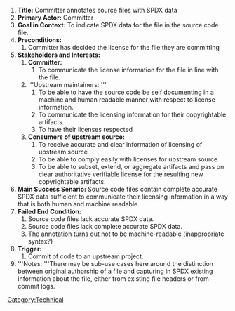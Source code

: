1.  **Title:** Committer annotates source files with SPDX data
2.  **Primary Actor:** Committer
3.  **Goal in Context:** To indicate SPDX data for the file in the
    source code file.
4.  **Preconditions:**
    1.  Committer has decided the license for the file they are
        committing
5.  **Stakeholders and Interests:**
    1.  **Committer:**
        1.  To communicate the license information for the file in line
            with the file.
    2.  '''Upstream maintainers: '''
        1.  To be able to have the source code be self documenting in a
            machine and human readable manner with respect to license
            information.
        2.  To communicate the licensing information for their
            copyrightable artifacts.
        3.  To have their licenses respected
    3.  **Consumers of upstream source:**
        1.  To receive accurate and clear information of licensing of
            upstream source
        2.  To be able to comply easily with licenses for upstream
            source
        3.  To be able to subset, extend, or aggregate artifacts and
            pass on clear authoritative verifiable license for the
            resulting new copyrightable artifacts.
6.  **Main Success Senario:** Source code files contain complete
    accurate SPDX data sufficient to communicate their licensing
    information in a way that is both human and machine readable.
7.  **Failed End Condition:**
    1.  Source code files lack accurate SPDX data.
    2.  Source code files lack complete accurate SPDX data.
    3.  The annotation turns out not to be machine-readable
        (inappropriate syntax?)
8.  **Trigger:**
    1.  Commit of code to an upstream project.
9.  '''Notes: '''There may be sub-use cases here around the distinction
    between original authorship of a file and capturing in SPDX existing
    information about the file, either from existing file headers or
    from commit logs.

[Category:Technical](Category:Technical "wikilink")
